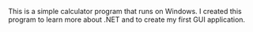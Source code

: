 This is a simple calculator program that runs on Windows.  I created this program to learn more about .NET and to create my first GUI application.
